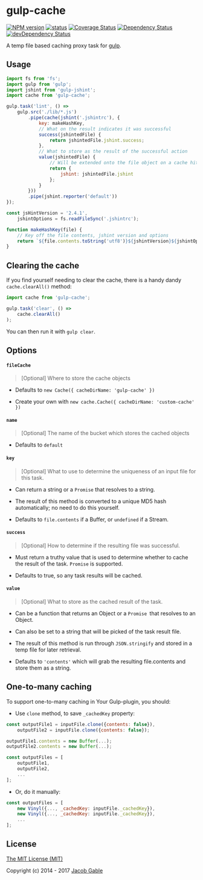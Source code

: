 # gulp-cache

[![NPM version](https://img.shields.io/npm/v/gulp-cache.svg)](https://www.npmjs.com/package/gulp-cache)
[![status](https://travis-ci.org/jgable/gulp-cache.svg?branch=master)](https://travis-ci.org/jgable/gulp-cache)
[![Coverage Status](https://img.shields.io/coveralls/jgable/gulp-cache.svg)](https://coveralls.io/r/jgable/gulp-cache)
[![Dependency Status](https://img.shields.io/david/jgable/gulp-cache.svg)](https://david-dm.org/jgable/gulp-cache)
[![devDependency Status](https://img.shields.io/david/dev/jgable/gulp-cache.svg)](https://david-dm.org/jgable/gulp-cache#info=devDependencies)

A temp file based caching proxy task for [gulp](http://gulpjs.com/).

## Usage

```js
import fs from 'fs';
import gulp from 'gulp';
import jshint from 'gulp-jshint';
import cache from 'gulp-cache';

gulp.task('lint', () =>
	gulp.src('./lib/*.js')
		.pipe(cache(jshint('.jshintrc'), {
			key: makeHashKey,
			// What on the result indicates it was successful
			success(jshintedFile) {
				return jshintedFile.jshint.success;
			},
			// What to store as the result of the successful action
			value(jshintedFile) {
				// Will be extended onto the file object on a cache hit next time task is ran
				return {
					jshint: jshintedFile.jshint
				};
			}
		}))
		.pipe(jshint.reporter('default'))
});

const jsHintVersion = '2.4.1',
	jshintOptions = fs.readFileSync('.jshintrc');

function makeHashKey(file) {
	// Key off the file contents, jshint version and options
	return `${file.contents.toString('utf8')}${jshintVersion}${jshintOptions}`;
}
```

## Clearing the cache

If you find yourself needing to clear the cache, there is a handy dandy `cache.clearAll()` method:

```js
import cache from 'gulp-cache';

gulp.task('clear', () =>
	cache.clearAll()
);
```

You can then run it with `gulp clear`.

## Options

#### `fileCache`

> [Optional] Where to store the cache objects

- Defaults to `new Cache({ cacheDirName: 'gulp-cache' })`

- Create your own with `new cache.Cache({ cacheDirName: 'custom-cache' })`

#### `name`

> [Optional] The name of the bucket which stores the cached objects

- Defaults to `default`

#### `key`

> [Optional] What to use to determine the uniqueness of an input file for this task.

- Can return a string or a `Promise` that resolves to a string.  

- The result of this method is converted to a unique MD5 hash automatically; no need to do this yourself.

- Defaults to `file.contents` if a Buffer, or `undefined` if a Stream.

#### `success`

> [Optional] How to determine if the resulting file was successful.

- Must return a truthy value that is used to determine whether to cache the result of the task. `Promise` is supported.

- Defaults to true, so any task results will be cached.

#### `value`

> [Optional] What to store as the cached result of the task.

- Can be a function that returns an Object or a `Promise `that resolves to an Object.

- Can also be set to a string that will be picked of the task result file.

- The result of this method is run through `JSON.stringify` and stored in a temp file for later retrieval.

- Defaults to `'contents'` which will grab the resulting file.contents and store them as a string.

## One-to-many caching

To support one-to-many caching in Your Gulp-plugin, you should:

* Use `clone` method, to save `_cachedKey` property:
```js
const outputFile1 = inputFile.clone({contents: false}),
	outputFile2 = inputFile.clone({contents: false});

outputFile1.contents = new Buffer(...);
outputFile2.contents = new Buffer(...);

const outputFiles = [
	outputFile1,
	outputFile2,
	...
];
```
* Or, do it manually:
```js
const outputFiles = [
	new Vinyl({..., _cachedKey: inputFile._cachedKey}),
	new Vinyl({..., _cachedKey: inputFile._cachedKey}),
	...
];
```

## License

[The MIT License (MIT)](./LICENSE)

Copyright (c) 2014 - 2017 [Jacob Gable](http://jacobgable.com)
